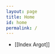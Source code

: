 ```yaml
---
layout: page
title: Home
id: home
permalink: /
---
```


- [[Index Argot]]

<style>
  .wrapper {
    max-width: 46em;
  }
</style>
